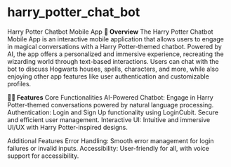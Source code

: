 # harry_potter_chat_bot
Harry Potter Chatbot Mobile App
**📖 Overview**
The Harry Potter Chatbot Mobile App is an interactive mobile application that allows users to engage in magical conversations with a Harry Potter-themed chatbot. Powered by AI, the app offers a personalized and immersive experience, recreating the wizarding world through text-based interactions. Users can chat with the bot to discuss Hogwarts houses, spells, characters, and more, while also enjoying other app features like user authentication and customizable profiles.

**🧙‍♂️ Features**
Core Functionalities
AI-Powered Chatbot: Engage in Harry Potter-themed conversations powered by natural language processing.
Authentication:
Login and Sign Up functionality using LoginCubit.
Secure and efficient user management.
Interactive UI: Intuitive and immersive UI/UX with Harry Potter-inspired designs.

Additional Features
Error Handling: Smooth error management for login failures or invalid inputs.
Accessibility: User-friendly for all, with voice support for accessibility.

